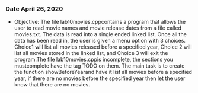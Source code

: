 ### Date April 26, 2020
* Objective:
The  file lab10movies.cppcontains  a  program  that  allows  the  user  to  read  movie  names  and movie release dates from a file called movies.txt. The data is read into a single ended linked list. Once all the data has been read in, the user is given a menu option with 3 choices. Choice1 will  list  all  movies  released  before  a  specified  year,  Choice  2  will  list  all  movies  stored  in  the linked list, and Choice 3 will exit the program.The file lab10movies.cppis incomplete, the sections you mustcomplete have the tag TODO on  them.  The  main  task  is  to  create  the  function showBeforeYearand  have  it  list  all  movies before a specified year, if there are no movies before the specified year then let the user know that there are no movies.

